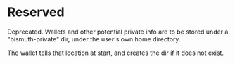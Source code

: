 # Reserved

Deprecated. Wallets and other potential private info are to be stored under a
"bismuth-private" dir, under the user's own home directory.

The wallet tells that location at start, and creates the dir if it does not exist.
